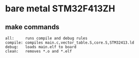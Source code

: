 # bare metal STM32F413ZH

## make commands

	all:	 runs compile and debug rules
	compile: compiles main.c,vector_table.S,core.S,STM32413.ld
	debug: 	 loads main.elf to board
	clean: 	 removes *.o and *.elf
	
